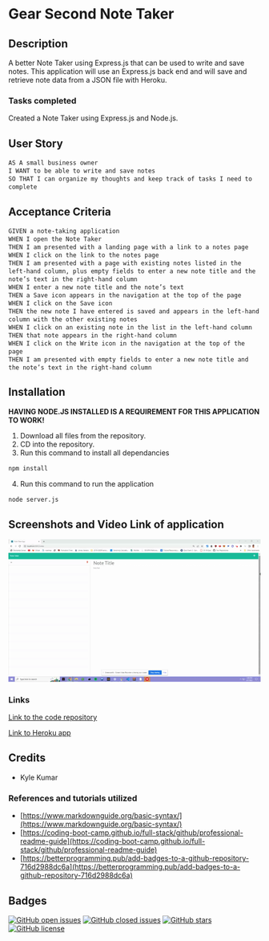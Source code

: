# Gear Second Note Taker

## Description

A better Note Taker using Express.js that can be used to write and save notes. This application will use an Express.js back end and will save and retrieve note data from a JSON file with Heroku.

### **Tasks completed**

Created a Note Taker using Express.js and Node.js.

## User Story

```
AS A small business owner
I WANT to be able to write and save notes
SO THAT I can organize my thoughts and keep track of tasks I need to complete
```


## Acceptance Criteria

```
GIVEN a note-taking application
WHEN I open the Note Taker
THEN I am presented with a landing page with a link to a notes page
WHEN I click on the link to the notes page
THEN I am presented with a page with existing notes listed in the left-hand column, plus empty fields to enter a new note title and the note’s text in the right-hand column
WHEN I enter a new note title and the note’s text
THEN a Save icon appears in the navigation at the top of the page
WHEN I click on the Save icon
THEN the new note I have entered is saved and appears in the left-hand column with the other existing notes
WHEN I click on an existing note in the list in the left-hand column
THEN that note appears in the right-hand column
WHEN I click on the Write icon in the navigation at the top of the page
THEN I am presented with empty fields to enter a new note title and the note’s text in the right-hand column
```


## Installation

**HAVING NODE.JS INSTALLED IS A REQUIREMENT FOR THIS APPLICATION TO WORK!**

1. Download all files from the repository.
2. CD into the repository.
3. Run this command to install all dependancies
```md
npm install
```
4. Run this command to run the application
```md
node server.js
```

## Screenshots and Video Link of application

![Gear Second Screenshot](./screenshots/note-taker.gif)


### **Links**

[Link to the code repository](https://github.com/kylepng/note-taker)

[Link to Heroku app]()

## Credits

* Kyle Kumar 

### References and tutorials utilized
* [https://www.markdownguide.org/basic-syntax/](https://www.markdownguide.org/basic-syntax/)
* [https://coding-boot-camp.github.io/full-stack/github/professional-readme-guide](https://coding-boot-camp.github.io/full-stack/github/professional-readme-guide)
* [https://betterprogramming.pub/add-badges-to-a-github-repository-716d2988dc6a](https://betterprogramming.pub/add-badges-to-a-github-repository-716d2988dc6a)


## Badges

[![GitHub open issues](https://img.shields.io/github/issues/MrTofuuu/gear-second-note-taker?style=for-the-badge)](https://github.com/MrTofuuu/gear-second-note-taker/issues)
[![GitHub closed issues](https://img.shields.io/github/issues-closed/MrTofuuu/gear-second-note-taker?style=for-the-badge)](https://img.shields.io/github/issues-closed/MrTofuuu/gear-second-note-taker?style=for-the-badge)
[![GitHub stars](https://img.shields.io/github/stars/MrTofuuu/gear-second-note-taker?style=for-the-badge)](https://github.com/MrTofuuu/gear-second-note-taker/stargazers)
[![GitHub license](https://img.shields.io/github/license/mrtofuuu/gear-second-note-taker?style=for-the-badge)](./LICENSE.md)


